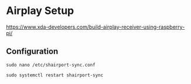 # Airplay Setup

https://www.xda-developers.com/build-airplay-receiver-using-raspberry-pi/


## Configuration

`sudo nano /etc/shairport-sync.conf`

`sudo systemctl restart shairport-sync`

